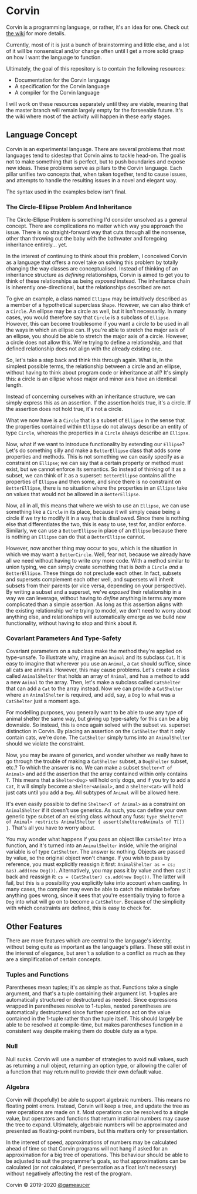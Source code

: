 # Corvin

Corvin is a programming language, or rather, it's an idea for one. Check out [the wiki](https://github.com/gamesaucer/Corvin/wiki) for more details.

Currently, most of it is just a bunch of brainstorming and little else, and a lot of it will be nonsensical and/or change often until I get a more solid grasp on how I want the language to function.

Ultimately, the goal of this repository is to contain the following resources:

* Documentation for the Corvin language
* A specification for the Corvin language
* A compiler for the Corvin language

I will work on these resources separately until they are viable, meaning that the master branch will remain largely empty for the forseeable future. It's the wiki where most of the activity will happen in these early stages.

## Language Concept

Corvin is an experimental language. There are several problems that most languages tend to sidestep that Corvin aims to tackle head-on. The goal is not to make something that is perfect, but to push boundaries and expose new ideas. These problems serve as pillars to the Corvin language. Each pillar unifies two concepts that, when taken together, tend to cause issues, and attempts to handle the resulting issues in a novel and elegant way.

The syntax used in the examples below isn't final.

### The Circle-Ellipse Problem And Inheritance

The Circle-Ellipse Problem is something I'd consider unsolved as a general concept. There are complications no matter which way you approach the issue. There is no straight-forward way that cuts through all the nonsense, other than throwing out the baby with the bathwater and foregoing inheritance entirely... yet.

In the interest of continuing to think about this problem, I conceived Corvin as a language that offers a novel take on solving this problem by totally changing the way classes are conceptualised. Instead of thinking of an inheritance structure as *defining* relationships, Corvin is aimed to get you to think of these relationships as being *exposed* instead. The inheritance chain is inherently one-directional, but the relationships described are not.

To give an example, a class named `Ellipse` may be intuitively described as a member of a hypothetical superclass `Shape`. However, we can also think of a `Circle`. An ellipse may be a circle as well, but it isn't necessarily. In many cases, you would therefore say that `Circle` is a subclass of `Ellipse`. However, this can become troublesome if you want a circle to be used in all the ways in which an ellipse can. If you're able to stretch the major axis of an ellipse, you should be able to stretch the major axis of a circle. However, a circle does not allow this. We're trying to define a relationship, and that defined relationship does not align with the already existing one.

So, let's take a step back and think this through again. What is, in the simplest possible terms, the relationship between a circle and an ellipse, without having to think about program code or inheritance at all? It's simply this: a circle is an ellipse whose major and minor axis have an identical length.

Instead of concerning ourselves with an inheritance structure, we can simply express this as an assertion. If the assertion holds true, it's a circle. If the assertion does not hold true, it's not a circle.

What we now have is a `Circle` that is a subset of `Ellipse` in the sense that the properties contained within `Ellipse` do not always describe an entity of type `Circle`, whereas the properties in a `Circle` always describe an `Ellipse`.

Now, what if we want to introduce functionality by extending our `Ellipse`? Let's do something silly and make a `BetterEllipse` class that adds some properties and methods. This is not something we can easily specify as a constraint on `Ellipse`; we can say that a certain property or method must exist, but we cannot enforce its semantics. So instead of thinking of it as a subset, we can think of it as a superset: `BetterEllipse` contains all the properties of `Ellipse` and then some, and since there is no constraint on `BetterEllipse`, there is no situation where the properties in an `Ellipse` take on values that would not be allowed in a `BetterEllipse`.

Now, all in all, this means that where we wish to use an `Ellipse`, we can use something like a `Circle` in its place, because it will simply cease being a circle if we try to modify it in a way that is disallowed. Since there is nothing else that differentiates the two, this is easy to use, test for, and/or enforce. Similarly, we can use a `BetterEllipse` in place of an `Ellipse` because there is nothing an `Ellipse` can do that a `BetterEllipse` cannot.

However, now another thing may occur to you, which is the situation in which we may want a `BetterCircle`. Well, fear not, because we already have all we need without having to write *any* more code. With a method similar to union typing, we can simply create something that is *both* a `Circle` *and* a `BetterEllipse`. These things do not preclude each other. In fact, subsets and supersets complement each other well, and supersets will inherit subsets from their parents (or vice versa, depending on your perspective). By writing a subset and a superset, we've *exposed* their relationship in a way we can leverage, without having to *define* anything in terms any more complicated than a simple assertion. As long as this assertion aligns with the existing relationship we're trying to model, we don't need to worry about anything else, and relationships will automatically emerge as we build new functionality, without having to stop and think about it.

### Covariant Parameters And Type-Safety

Covariant parameters on a subclass make the method they're applied on type-unsafe. To illustrate why, imagine an `Animal` and its subclass `Cat`. It is easy to imagine that wherever you use an `Animal`, a `Cat` should suffice, since all cats are animals. However, this may cause problems. Let's create a class called `AnimalShelter` that holds an array of `Animal`, and has a method to add a new `Animal` to the array. Then, let's make a subclass called `CatShelter` that can add a `Cat` to the array instead. Now we can provide a `CatShelter` where an `AnimalShelter` is required, and add, say, a `Dog` to what was a `CatShelter` just a moment ago.

For modelling purposes, you generally want to be able to use any type of animal shelter the same way, but giving up type-safety for this can be a big downside. So instead, this is once again solved with the subset vs. superset distinction in Corvin. By placing an assertion on the `CatShelter` that it only contain cats, we're done. The `CatShelter` simply turns into an `AnimalShelter` should we violate the constraint.

Now, you may be aware of generics, and wonder whether we really have to go through the trouble of making a `CatShelter` subset, a `DogShelter` subset, etc.? To which the answer is no. We can make a subset `Shelter<T of Animal>` and add the assertion that the array contained within only contains `T`. This means that a `Shelter<Dog>` will hold only dogs, and if you try to add a `Cat`, it will simply become a `Shelter<Animal>`, and a `Shelter<Cat>` will hold just cats until you add a `Dog`. All subtypes of `Animal` will be allowed here.

It's even easily possible to define `Shelter<T of Animal>` as a constraint on `AnimalShelter` if it doesn't use generics. As such, you can define your own generic type subset of an existing class without any fuss: `type Shelter<T of Animal> restricts AnimalShelter { assert(shelteredAnimals of T[]) }`. That's all you have to worry about.

You may wonder what happens if you pass an object like `CatShelter` into a function, and it's turned into an `AnimalShelter` inside, while the original variable is of type `CatShelter`. The answer is: nothing. Objects are passed by value, so the original object won't change. If you wish to pass by reference, you must explicitly reassign it first: `AnimalShelter as = cs; &as).add(new Dog())`. Alternatively, you may pass it by value and then cast it back and reassign it: `cs = (CatShelter) cs.add(new Dog())`. The latter will fail, but this is a possibility you explicitly take into account when casting. In many cases, the compiler may even be able to catch the mistake before anything goes wrong, since it sees that you're essentially trying to force a `Dog` into what will go on to become a `CatShelter`. Because of the simplicity with which constraints are defined, this is easy to check for.

## Other Features

There are more features which are central to the language's identity, without being quite as important as the language's pillars. These still exist in the interest of elegance, but aren't a solution to a conflict as much as they are a simplification of certain concepts.

### Tuples and Functions

Parentheses mean tuples; it's as simple as that. Functions take a single argument, and that's a tuple containing their argument list. 1-tuples are automatically structured or destructured as needed. Since expressions wrapped in parentheses resolve to 1-tuples, nested parentheses are automatically destructured since further operations act on the value contained in the 1-tuple rather than the tuple itself. This should largely be able to be resolved at compile-time, but makes parentheses function in a consistent way despite making them do double duty as a type.

### Null

Null sucks. Corvin will use a number of strategies to avoid null values, such as returning a null object, returning an option type, or allowing the caller of a function that may return null to provide their own default value.

### Algebra

Corvin will (hopefully) be able to support algebraic numbers. This means no floating point errors. Instead, Corvin will keep a tree, and update the tree as new operations are made on it. Most operations can be resolved to a single value, but operators and functions that return irrational numbers may cause the tree to expand. Ultimately, algebraic numbers will be approximated and presented as floating-point numbers, but this matters only for presentation.

In the interest of speed, approximations of numbers may be calculated ahead of time so that Corvin programs will not hang if asked for an approximation for a big tree of operations. This behaviour should be able to be adjusted to suit the programmer's goals, so that approximations can be calculated (or not calculated, if presentation as a float isn't necessary) without negatively affecting the rest of the program.

Corvin &copy; 2019-2020 [@gameaucer](https://github.com/gamesaucer)